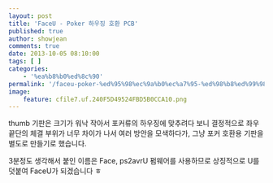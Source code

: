 ```yaml
---
layout: post
title: 'FaceU - Poker 하우징 호환 PCB'
published: true
author: showjean
comments: true
date: 2013-10-05 08:10:00
tags: [ ]
categories:
    - '%ea%b8%b0%ed%8c%90'
permalink: '/faceu-poker-%ed%95%98%ec%9a%b0%ec%a7%95-%ed%98%b8%ed%99%98-pcb'
image:
    feature: cfile7.uf.240F5D49524FBD5B0CCA10.png
---
```


  






thumb 기판은 크기가 워낙 작아서 포커류의 하우징에 맞추려다 보니 결정적으로 좌우 끝단의 체결 부위가 너무 차이가 나서 여러 방안을 모색하다가, 그냥 포커 호환용 기판을 별도로 만들기로 했습니다.



3분정도 생각해서 붙인 이름은 Face, ps2avrU 펌웨어를 사용하므로&nbsp;상징적으로 U를 덧붙여 FaceU가 되겠습니다 ㅎ